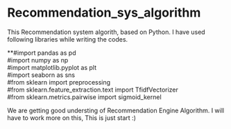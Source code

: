 # Recommendation_sys_algorithm
This Recommendation system algorith, based on Python.
I have used following libraries while writing the codes.

**#import pandas as pd  
#import numpy as np  
#import matplotlib.pyplot as plt  
#import seaborn as sns  
#from sklearn import preprocessing  
#from sklearn.feature_extraction.text import TfidfVectorizer  
#from sklearn.metrics.pairwise import sigmoid_kernel  

We are getting good understing of Recommendation Engine Algorithm.
I will have to work more on this, This is just start :)
